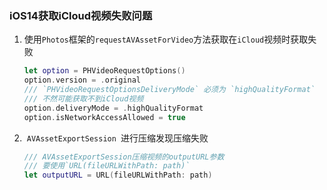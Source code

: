 ### iOS14获取iCloud视频失败问题

1. 使用`Photos`框架的`requestAVAssetForVideo`方法获取在`iCloud`视频时获取失败
   
   ```swift
   let option = PHVideoRequestOptions()
   option.version = .original
   /// `PHVideoRequestOptionsDeliveryMode` 必须为 `highQualityFormat`
   /// 不然可能获取不到iCloud视频
   option.deliveryMode = .highQualityFormat
   option.isNetworkAccessAllowed = true
   ```

2.  `AVAssetExportSession `进行压缩发现压缩失败
   
   ```swift
   /// AVAssetExportSession压缩视频的outputURL参数
   /// 要使用`URL(fileURLWithPath: path)`
   let outputURL = URL(fileURLWithPath: path)
   ```


